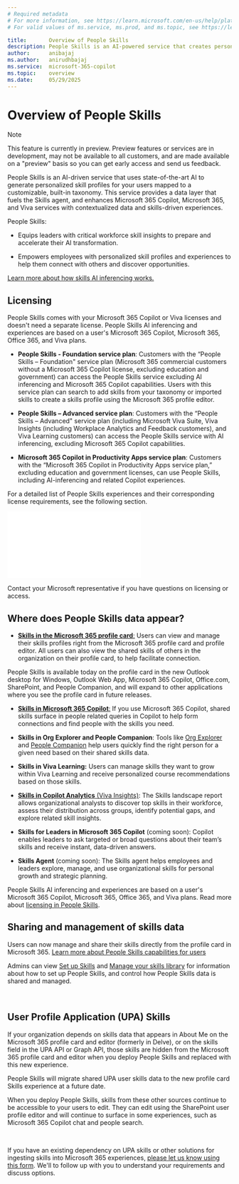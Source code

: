 ```yaml
---
# Required metadata
# For more information, see https://learn.microsoft.com/en-us/help/platform/learn-editor-add-metadata
# For valid values of ms.service, ms.prod, and ms.topic, see https://learn.microsoft.com/en-us/help/platform/metadata-taxonomies

title:       Overview of People Skills
description: People Skills is an AI-powered service that creates personalized skill profiles for users, integrating with Microsoft 365 tools to enhance skills-based experiences.
author:      anibajaj 
ms.author:   anirudhbajaj
ms.service:  microsoft-365-copilot
ms.topic:    overview
ms.date:     05/29/2025
---
```


# Overview of People Skills

> [!NOTE]
> This feature is currently in preview. Preview features or services are in development, may not be available to all customers, and are made available on a "preview" basis so you can get early access and send us feedback.

People Skills is an AI-driven service that uses state-of-the-art AI to generate personalized skill profiles for your users mapped to a customizable, built-in taxonomy. This service provides a data layer that fuels the Skills agent, and enhances Microsoft 365 Copilot, Microsoft 365, and Viva services with contextualized data and skills-driven experiences.   

People Skills:

- Equips leaders with critical workforce skill insights to prepare and accelerate their AI transformation.

- Empowers employees with personalized skill profiles and experiences to help them connect with others and discover opportunities.

[Learn more about how skills AI inferencing works.](people-skills-ai-inferencing.md)

## Licensing

People Skills comes with your Microsoft 365 Copilot or Viva licenses and doesn't need a separate license. People Skills AI inferencing and experiences are based on a user's Microsoft 365 Copilot, Microsoft 365, Office 365, and Viva plans.

- __People Skills - Foundation service plan__: Customers with the “People Skills – Foundation" service plan (Microsoft 365 commercial customers without a Microsoft 365 Copilot license, excluding education and government) can access the People Skills service excluding AI inferencing and Microsoft 365 Copilot capabilities. Users with this service plan can search to add skills from your taxonomy or imported skills to create a skills profile using the Microsoft 365 profile editor.

- __People Skills – Advanced service plan__: Customers with the “People Skills – Advanced" service plan (including Microsoft Viva Suite, Viva Insights (including Workplace Analytics and Feedback customers), and Viva Learning customers) can access the People Skills service with AI inferencing, excluding Microsoft 365 Copilot capabilities.

- __Microsoft 365 Copilot in Productivity Apps service plan__: Customers with the “Microsoft 365 Copilot in Productivity Apps service plan,” excluding education and government licenses, can use People Skills, including AI-inferencing and related Copilot experiences.

For a detailed list of People Skills experiences and their corresponding license requirements, see the following section.

![People Skills](people-skills-overview.md)

Contact your Microsoft representative if you have questions on licensing or access.

## Where does People Skills data appear?

- **[Skills in the Microsoft 365 profile card](https://support.microsoft.com/en-us/office/overview-of-people-skills-988029ce-f749-4f99-a6f3-f2e4cef450ae)**[:](https://support.microsoft.com/en-us/office/overview-of-people-skills-988029ce-f749-4f99-a6f3-f2e4cef450ae) Users can view and manage their skills profiles right from the Microsoft 365 profile card and profile editor. All users can also view the shared skills of others in the organization on their profile card, to help facilitate connection.

People Skills is available today on the profile card in the new Outlook desktop for Windows, Outlook Web App, Microsoft 365 Copilot, Office.com, SharePoint, and People Companion, and will expand to other applications where you see the profile card in future releases.



- **[Skills in Microsoft 365 Copilot](https://support.microsoft.com/en-us/office/overview-of-people-skills-988029ce-f749-4f99-a6f3-f2e4cef450ae)**[:](https://support.microsoft.com/en-us/office/overview-of-people-skills-988029ce-f749-4f99-a6f3-f2e4cef450ae) If you use Microsoft 365 Copilot, shared skills surface in people related queries in Copilot to help form connections and find people with the skills you need.

- **Skills in Org Explorer and People Companion**: Tools like [Org Explorer](https://support.microsoft.com/en-us/topic/org-explorer-40c65909-b12d-4ab9-8d6c-a1592789dc8e) and [People Companion](/microsoft-365-apps/companions/people) help users quickly find the right person for a given need based on their shared skills data.

- **Skills in Viva Learning:** Users can manage skills they want to grow within Viva Learning and receive personalized course recommendations based on those skills.

- **[Skills in Copilot Analytics](/viva/insights/advanced/analyst/templates/skills-landscape)**[ (Viva Insights)](/viva/insights/advanced/analyst/templates/skills-landscape): The Skills landscape report allows organizational analysts to discover top skills in their workforce, assess their distribution across groups, identify potential gaps, and explore related skill insights.

- **Skills for Leaders in Microsoft 365 Copilot** (coming soon): Copilot enables leaders to ask targeted or broad questions about their team’s skills and receive instant, data-driven answers.

- **Skills Agent** (coming soon): The Skills agent helps employees and leaders explore, manage, and use organizational skills for personal growth and strategic planning.

People Skills AI inferencing and experiences are based on a user's Microsoft 365 Copilot, Microsoft 365, Office 365, and Viva plans. Read more about [licensing in People Skills](/editor/MicrosoftDocs/microsoft-365-docs-pr/copilot%2Fpeopleskillsoverview.md/pr/28574/docs-editor%2Fpeopleskillsoverview-1748550104?branch=main).

## Sharing and management of skills data

Users can now manage and share their skills directly from the profile card in Microsoft 365. [Learn more about People Skills capabilities for users](https://go.microsoft.com/fwlink/?linkid=2313228)

Admins can view [Set up Skills](/viva/skills/skills-get-started) and [Manage your skills library](/viva/skills/manage-skills-library) for information about how to set up People Skills, and control how People Skills data is shared and managed.

 



## User Profile Application (UPA) Skills

If your organization depends on skills data that appears in About Me on the Microsoft 365 profile card and editor (formerly in Delve), or on the skills field in the UPA API or Graph API, those skills are hidden from the Microsoft 365 profile card and editor when you deploy People Skills and replaced with this new experience.

People Skills will migrate shared UPA user skills data to the new profile card Skills experience at a future date.

When you deploy People Skills, skills from these other sources continue to be accessible to your users to edit. They can edit using the SharePoint user profile editor and will continue to surface in some experiences, such as Microsoft 365 Copilot chat and people search.

 

If you have an existing dependency on UPA skills or other solutions for ingesting skills into Microsoft 365 experiences, [please let us know using this form](https://go.microsoft.com/fwlink/?linkid=2320998). We'll to follow up with you to understand your requirements and discuss options.

